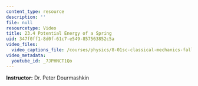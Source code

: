 ```yaml
---
content_type: resource
description: ''
file: null
resourcetype: Video
title: 23.4 Potential Energy of a Spring
uid: 347f0ff1-8d0f-61c7-e549-857563852c5a
video_files:
  video_captions_file: /courses/physics/8-01sc-classical-mechanics-fall-2016/week-8-potential-energy-and-energy-conservation/23.4-potential-energy-of-a-spring/23.4-potential-energy-of-a-spring/7JPHNCT1Qo.vtt
video_metadata:
  youtube_id: _7JPHNCT1Qo
---
```


**Instructor:** Dr. Peter Dourmashkin